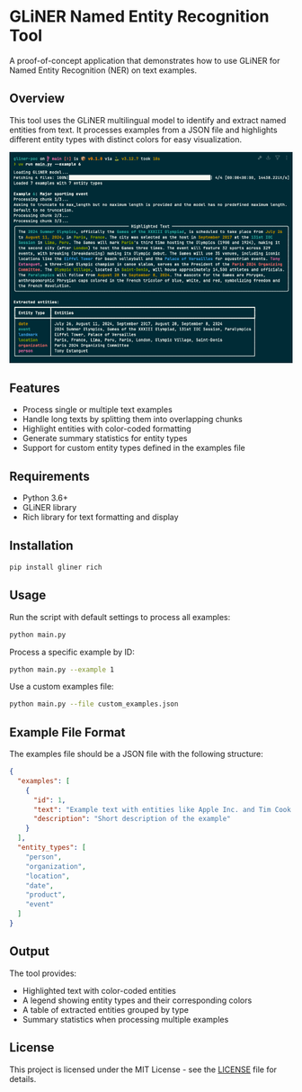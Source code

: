 # GLiNER Named Entity Recognition Tool

A proof-of-concept application that demonstrates how to use GLiNER for Named Entity Recognition (NER) on text examples.

## Overview

This tool uses the GLiNER multilingual model to identify and extract named entities from text. It processes examples from a JSON file and highlights different entity types with distinct colors for easy visualization.

![Example](example.png)

## Features

- Process single or multiple text examples
- Handle long texts by splitting them into overlapping chunks
- Highlight entities with color-coded formatting
- Generate summary statistics for entity types
- Support for custom entity types defined in the examples file

## Requirements

- Python 3.6+
- GLiNER library
- Rich library for text formatting and display

## Installation

```bash
pip install gliner rich
```

## Usage

Run the script with default settings to process all examples:

```bash
python main.py
```

Process a specific example by ID:

```bash
python main.py --example 1
```

Use a custom examples file:

```bash
python main.py --file custom_examples.json
```

## Example File Format

The examples file should be a JSON file with the following structure:

```json
{
  "examples": [
    {
      "id": 1,
      "text": "Example text with entities like Apple Inc. and Tim Cook.",
      "description": "Short description of the example"
    }
  ],
  "entity_types": [
    "person",
    "organization",
    "location",
    "date",
    "product",
    "event"
  ]
}
```

## Output

The tool provides:

- Highlighted text with color-coded entities
- A legend showing entity types and their corresponding colors
- A table of extracted entities grouped by type
- Summary statistics when processing multiple examples

## License

This project is licensed under the MIT License - see the [LICENSE](LICENSE) file for details.
